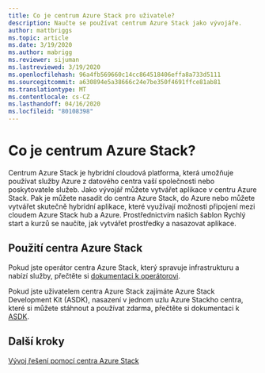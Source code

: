 ```yaml
---
title: Co je centrum Azure Stack pro uživatele?
description: Naučte se používat centrum Azure Stack jako vývojáře.
author: mattbriggs
ms.topic: article
ms.date: 3/19/2020
ms.author: mabrigg
ms.reviewer: sijuman
ms.lastreviewed: 3/19/2020
ms.openlocfilehash: 96a4fb569660c14cc864518406effa8a733d5111
ms.sourcegitcommit: a630894e5a38666c24e7be350f4691ffce81ab81
ms.translationtype: MT
ms.contentlocale: cs-CZ
ms.lasthandoff: 04/16/2020
ms.locfileid: "80108398"
---
```

# <a name="what-is-azure-stack-hub"></a>Co je centrum Azure Stack?

Centrum Azure Stack je hybridní cloudová platforma, která umožňuje používat služby Azure z datového centra vaší společnosti nebo poskytovatele služeb. Jako vývojář můžete vytvářet aplikace v centru Azure Stack. Pak je můžete nasadit do centra Azure Stack, do Azure nebo můžete vytvářet skutečně hybridní aplikace, které využívají možnosti připojení mezi cloudem Azure Stack hub a Azure. Prostřednictvím našich šablon Rychlý start a kurzů se naučíte, jak vytvářet prostředky a nasazovat aplikace.

## <a name="how-to-use-azure-stack-hub"></a>Použití centra Azure Stack

Pokud jste operátor centra Azure Stack, který spravuje infrastrukturu a nabízí služby, přečtěte si [dokumentaci k operátorovi](https://docs.microsoft.com/azure-stack/operator/).

Pokud jste uživatelem centra Azure Stack zajímáte Azure Stack Development Kit (ASDK), nasazení v jednom uzlu Azure Stackho centra, které si můžete stáhnout a používat zdarma, přečtěte si dokumentaci k [ASDK](https://docs.microsoft.com/azure-stack/asdk/).

## <a name="next-steps"></a>Další kroky

[Vývoj řešení pomocí centra Azure Stack](azure-stack-dev-start.md)